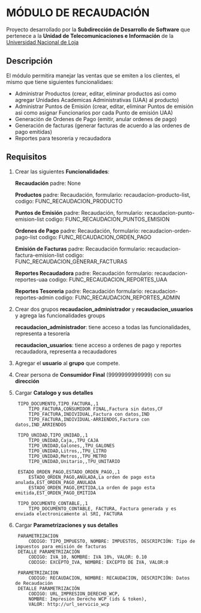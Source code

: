 MÓDULO DE RECAUDACIÓN
==========================================================

Proyecto desarrollado por la **Subdirección de Desarrollo de Software** que pertenece
a la **Unidad de Telecomunicaciones e Información** de la [Universidad Nacional de Loja](http://www.unl.edu.ec)

Descripción
-----------
El módulo permitira manejar las ventas que se emiten a los clientes, el mismo que tiene siguientes funcionalidaes:

* Administrar Productos (crear, editar, eliminar productos asi como agregar Unidades Academicas Administrativas (UAA) al producto)
* Administrar Puntos de Emisión (crear, editar, eliminar Puntos de emisión asi como asignar Funcionarios por cada Punto de emisión UAA)
* Generación de Ordenes de Pago (emitir, anular ordenes de pago)
* Generación de facturas (generar facturas de acuerdo a las ordenes de pago emitidas)
* Reportes para tesoreria y recaudadora

Requisitos
----------
1. Crear las siguientes **Funcionalidades**:

    **Recaudación**
        padre: None
        
    **Productos**
        padre: Recaudación,
        formulario: recaudacion-producto-list,
        codigo: FUNC_RECAUDACION_PRODUCTO
        
    **Puntos de Emisión**
        padre: Recaudación,
        formulario: recaudacion-punto-emision-list
        codigo: FUNC_RECAUDACION_PUNTOS_EMISION
        
    **Ordenes de Pago**
        padre: Recaudación,
        formulario: recaudacion-orden-pago-list
        codigo: FUNC_RECAUDACION_ORDEN_PAGO
        
    **Emisión de Facturas**
        padre: Recaudación
        formulario: recaudacion-factura-emision-list
        codigo: FUNC_RECAUDACION_GENERAR_FACTURAS
        
    **Reportes Recaudadora**
        padre: Recaudación
        formulario: recaudacion-reportes-uaa
        codigo: FUNC_RECAUDACION_REPORTES_UAA
        
    **Reportes Tesoreria**
        padre: Recaudación
        formulario: recaudacion-reportes-admin
        codigo: FUNC_RECAUDACION_REPORTES_ADMIN

2. Crear dos grupos **recaudacion_administrador** y **recaudacion_usuarios** y agrega las funcionalidades groups

    **recaudacion_administrador**: tiene acceso a todas las funcionalidades, representa a tesorería
    
    **recaudacion_usuarios**: tiene acceso a ordenes de pago y reportes recaudadora, representa a recaudadores


3. Agregar el **usuario** al **grupo** que compete.

4. Crear persona de **Consumidor Final** (9999999999999) con su **dirección**

5. Cargar **Catalogo y sus detalles** 

        TIPO_DOCUMENTO,TIPO_FACTURA,,1
            TIPO_FACTURA,CONSUMIDOR FINAL,Factura sin datos,CF
            TIPO_FACTURA,INDIVIDUAL,Factura con datos,IND
            TIPO_FACTURA,INDIVIDUAL-ARRIENDOS,Factura con datos,IND_ARRIENDOS
        
        TIPO_UNIDAD,TIPO_UNIDAD,,1
            TIPO_UNIDAD,Caja,,TPU_CAJA
            TIPO_UNIDAD,Galones,,TPU_GALONES
            TIPO_UNIDAD,Litros,,TPU_LITRO
            TIPO_UNIDAD,Metros,,TPU_METRO
            TIPO_UNIDAD,Unitario,,TPU_UNITARIO
            
        ESTADO_ORDEN_PAGO,ESTADO_ORDEN_PAGO,,1
            ESTADO_ORDEN_PAGO,ANULADA,La orden de pago esta anulada,EST_ORDEN_PAGO_ANULADA
            ESTADO_ORDEN_PAGO,EMITIDA,La orden de pago esta emitida,EST_ORDEN_PAGO_EMITIDA
        
        TIPO_DOCUMENTO_CONTABLE,,1
            TIPO_DOCUMENTO_CONTABLE, FACTURA, Factura generada y es enviada electronicamente al SRI, FACTURA


6. Cargar **Parametrizaciones y sus detalles**
        
        PARAMETRIZACION
            CODIGO: TIPO_IMPUESTO, NOMBRE: IMPUESTOS, DESCRIPCIÓN: Tipo de impuestos para emisión de facturas
        DETALLE PARAMETRIZACIÓN
            CODIGO: IVA_10, NOMBRE: IVA 10%, VALOR: 0.10
        	CODIGO: EXCEPTO_IVA, NOMBRE: EXCEPTO DE IVA, VALOR:0
        
        PARAMETRIZACION
            CODIGO: RECAUDACION, NOMBRE: RECAUDACION, DESCRIPCIÓN: Datos de Recaudación
        DETALLE PARAMETRIZACIÓN
            CODIGO: URL_IMPRESION_DERECHO_WCP, 
            NOMBRE: Impresión Derecho WCP (ids & token), 
            VALOR: http://url_servicio_wcp
        	